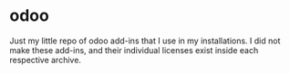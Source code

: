 # odoo

Just my little repo of odoo add-ins that I use in my installations. I did not make these add-ins, and their individual licenses exist inside each respective archive. 
